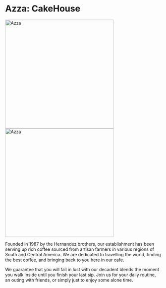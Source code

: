 # Azza: CakeHouse
<p align="left">
<img src="https://azza.az/wp-content/uploads/2020/06/g-image-min.png" width="350" title="Azza"/>
<img src="http://www.jobsearch.az/uploads/image/AZZA_1426494434.jpg" width="350" title="Azza"/>
<p>
<p>
Founded in 1987 by the Hernandez brothers, our establishment has been serving up rich coffee sourced from artisan farmers in various regions of South and Central America. We are dedicated to travelling the world, finding the best coffee, and bringing back to you here in our cafe.<br>

We guarantee that you will fall in lust with our decadent blends the moment you walk inside until you finish your last sip. Join us for your daily routine, an outing with friends, or simply just to enjoy some alone time.
</p>
  
